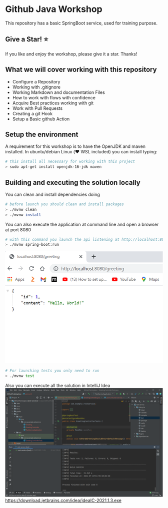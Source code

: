 # Github Java Workshop

This repository has a basic SpringBoot service, used for training purpose.

## Give a Star! :star:

If you like and enjoy the workshop, please give it a star. Thanks!

## What we will cover working with this repository

 - Configure a Repository
 - Working with .gitignore
 - Working Markdown and documentation Files
 - How to work with flows with confidence
 - Acquire Best practices working with git
 - Work with Pull Requests
 - Creating a git Hook
 - Setup a Basic github Action

## Setup the environment

A requirement for this workshop is to have the OpenJDK and maven installed. In ubuntu/debian Linux (:heart: WSL included) you can install typing:

```bash 
# this install all necessary for working with this project 
> sudo apt-get install openjdk-16-jdk maven
```


## Building and executing the solution locally

You can clean and install dependencies doing

```bash
# before launch you should clean and install packages
> ./mvnw clean
> ./mvnw install
```
 You can also execute the application at command line and open a browser at port 8080

```bash 
# with this command you launch the api listening at http://localhost:8080/greeting
> ./mvnw spring-boot:run
```

![browser demo](https://raw.githubusercontent.com/GitHubWorkshop2021/GithubTrainingJava/main/docs/greetings.png "greetings in action")

```bash
# For launching tests you only need to run
> ./mvnw test
```

Also you can execute all the solution in IntelliJ Idea 
![IntelliJ demo](https://raw.githubusercontent.com/GitHubWorkshop2021/GithubTrainingJava/main/docs/testspassing.png "test passingin intelliJ Idea")
https://download.jetbrains.com/idea/ideaIC-2021.1.3.exe

